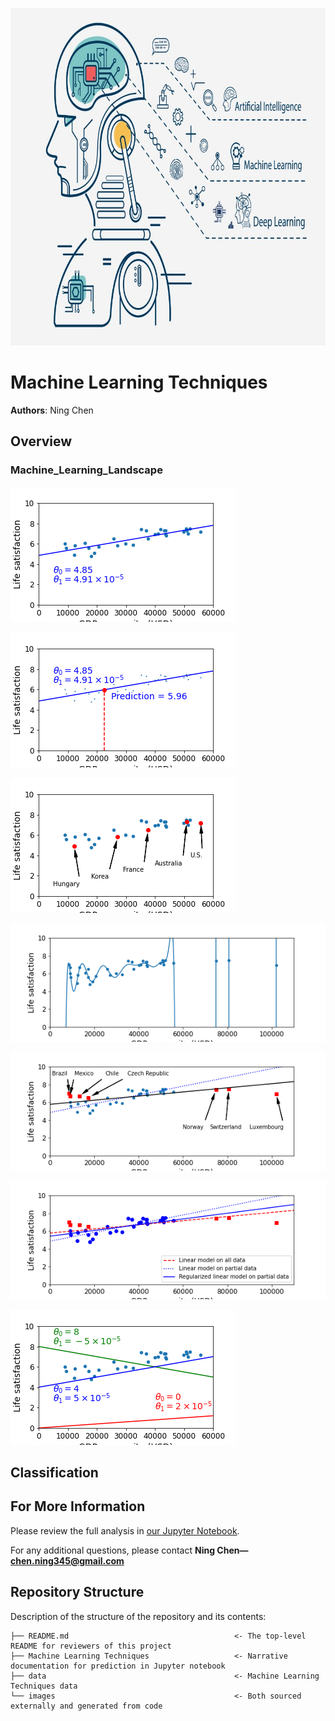 <p>
<img src="images/ML.jpg" width="840" height="540">
</p>


# Machine Learning Techniques

**Authors**: Ning Chen


## Overview


### Machine_Learning_Landscape

![graph](images/best_fit_model_plot.png)

![graph](images/cyprus_prediction_plot.png)

![graph](images/money_happy_scatterplot.png)

![graph](images/overfitting_model_plot.png)

![graph](images/representative_training_data_scatterplot.png)

![graph](images/ridge_model_plot.png)

![graph](images/tweaking_model_params_plot.png)


## Classification













## For More Information

Please review the full analysis in [our Jupyter Notebook]().

For any additional questions, please contact **Ning Chen—chen.ning345@gmail.com**

## Repository Structure

Description of the structure of the repository and its contents:

```
├── README.md                                     <- The top-level README for reviewers of this project
├── Machine Learning Techniques                   <- Narrative documentation for prediction in Jupyter notebook
├── data                                          <- Machine Learning Techniques data
└── images                                        <- Both sourced externally and generated from code

```

